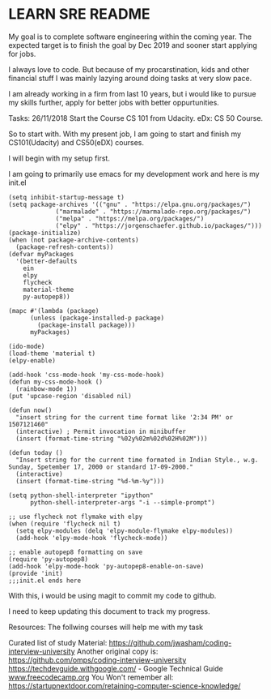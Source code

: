 # LEARN SRE README

My goal is to complete software engineering within the coming year. The expected target is to finish the goal by Dec 2019 and sooner start applying for jobs.

I always love to code. But because of my procarstination, kids and other financial stuff I was mainly lazying around doing tasks at very slow pace.

I am already working in a firm from last 10 years, but i would like to pursue my skills further, apply for better jobs with better oppurtunities.

Tasks:
26/11/2018
Start the Course CS 101 from Udacity.
eDx: CS 50 Course.

So to start with.
With my present job, I am going to start and finish my CS101(Udacity) and CS50(eDX) courses.


I will begin with my setup first.

I am going to primarily use emacs for my development work and here is my init.el

```
(setq inhibit-startup-message t)
(setq package-archives '(("gnu" . "https://elpa.gnu.org/packages/")
			 ("marmalade" . "https://marmalade-repo.org/packages/")
			 ("melpa" . "https://melpa.org/packages/")
			 ("elpy" . "https://jorgenschaefer.github.io/packages/")))
(package-initialize)
(when (not package-archive-contents)
  (package-refresh-contents))
(defvar myPackages
  '(better-defaults
    ein
    elpy
    flycheck
    material-theme
    py-autopep8))

(mapc #'(lambda (package)
	  (unless (package-installed-p package)
	    (package-install package)))
      myPackages)

(ido-mode)
(load-theme 'material t)
(elpy-enable)

(add-hook 'css-mode-hook 'my-css-mode-hook)
(defun my-css-mode-hook ()
  (rainbow-mode 1))
(put 'upcase-region 'disabled nil)

(defun now()
  "insert string for the current time format like '2:34 PM' or 1507121460"
  (interactive) ; Permit invocation in minibuffer
  (insert (format-time-string "%02y%02m%02d%02H%02M")))

(defun today ()
  "Insert string for the current time formated in Indian Style., w.g. Sunday, Spetember 17, 2000 or standard 17-09-2000."
  (interactive)
  (insert (format-time-string "%d-%m-%y")))

(setq python-shell-interpreter "ipython"
      python-shell-interpreter-args "-i --simple-prompt")

;; use flycheck not flymake with elpy
(when (require 'flycheck nil t)
  (setq elpy-modules (delq 'elpy-module-flymake elpy-modules))
  (add-hook 'elpy-mode-hook 'flycheck-mode))

;; enable autopep8 formatting on save
(require 'py-autopep8)
(add-hook 'elpy-mode-hook 'py-autopep8-enable-on-save)
(provide 'init)
;;;init.el ends here
```

With this, i would be using magit to commit my code to github.

I need to keep updating this document to track my progress.


Resources:
The follwing courses will help me with my task

Curated list of study Material: https://github.com/jwasham/coding-interview-university
Another original copy is: https://github.com/omps/coding-interview-university
https://techdevguide.withgoogle.com/ - Google Technical Guide
www.freecodecamp.org
You Won't remember all: https://startupnextdoor.com/retaining-computer-science-knowledge/
